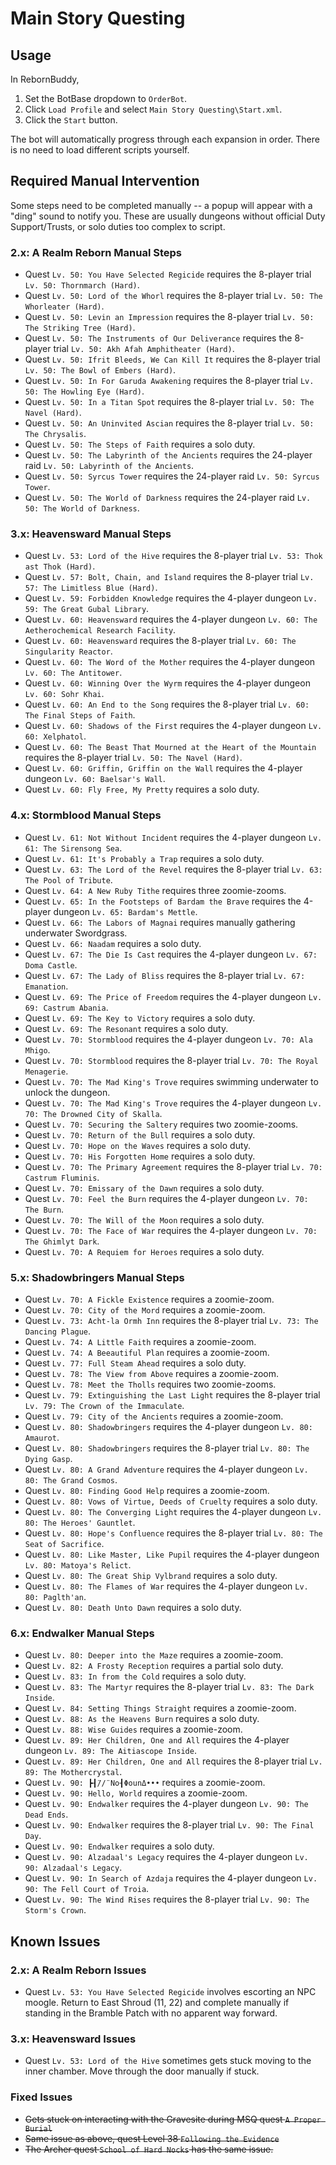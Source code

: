 # Main Story Questing

## Usage

In RebornBuddy,

1. Set the BotBase dropdown to `OrderBot`.
2. Click `Load Profile` and select `Main Story Questing\Start.xml`.
3. Click the `Start` button.

The bot will automatically progress through each expansion in order. There is no need to load different scripts yourself.

## Required Manual Intervention

Some steps need to be completed manually -- a popup will appear with a "ding" sound to notify you. These are usually dungeons without official Duty Support/Trusts, or solo duties too complex to script.

### 2.x: A Realm Reborn Manual Steps

-   Quest `Lv. 50: You Have Selected Regicide` requires the 8-player trial `Lv. 50: Thornmarch (Hard)`.
-   Quest `Lv. 50: Lord of the Whorl` requires the 8-player trial `Lv. 50: The Whorleater (Hard)`.
-   Quest `Lv. 50: Levin an Impression` requires the 8-player trial `Lv. 50: The Striking Tree (Hard)`.
-   Quest `Lv. 50: The Instruments of Our Deliverance` requires the 8-player trial `Lv. 50: Akh Afah Amphitheater (Hard)`.
-   Quest `Lv. 50: Ifrit Bleeds, We Can Kill It` requires the 8-player trial `Lv. 50: The Bowl of Embers (Hard)`.
-   Quest `Lv. 50: In For Garuda Awakening` requires the 8-player trial `Lv. 50: The Howling Eye (Hard)`.
-   Quest `Lv. 50: In a Titan Spot` requires the 8-player trial `Lv. 50: The Navel (Hard)`.
-   Quest `Lv. 50: An Uninvited Ascian` requires the 8-player trial `Lv. 50: The Chrysalis`.
-   Quest `Lv. 50: The Steps of Faith` requires a solo duty.
-   Quest `Lv. 50: The Labyrinth of the Ancients` requires the 24-player raid `Lv. 50: Labyrinth of the Ancients`.
-   Quest `Lv. 50: Syrcus Tower` requires the 24-player raid `Lv. 50: Syrcus Tower`.
-   Quest `Lv. 50: The World of Darkness` requires the 24-player raid `Lv. 50: The World of Darkness`.

### 3.x: Heavensward Manual Steps

-   Quest `Lv. 53: Lord of the Hive` requires the 8-player trial `Lv. 53: Thok ast Thok (Hard)`.
-   Quest `Lv. 57: Bolt, Chain, and Island` requires the 8-player trial `Lv. 57: The Limitless Blue (Hard)`.
-   Quest `Lv. 59: Forbidden Knowledge` requires the 4-player dungeon `Lv. 59: The Great Gubal Library`.
-   Quest `Lv. 60: Heavensward` requires the 4-player dungeon `Lv. 60: The Aetherochemical Research Facility`.
-   Quest `Lv. 60: Heavensward` requires the 8-player trial `Lv. 60: The Singularity Reactor`.
-   Quest `Lv. 60: The Word of the Mother` requires the 4-player dungeon `Lv. 60: The Antitower`.
-   Quest `Lv. 60: Winning Over the Wyrm` requires the 4-player dungeon `Lv. 60: Sohr Khai`.
-   Quest `Lv. 60: An End to the Song` requires the 8-player trial `Lv. 60: The Final Steps of Faith`.
-   Quest `Lv. 60: Shadows of the First` requires the 4-player dungeon `Lv. 60: Xelphatol`.
-   Quest `Lv. 60: The Beast That Mourned at the Heart of the Mountain` requires the 8-player trial `Lv. 50: The Navel (Hard)`.
-   Quest `Lv. 60: Griffin, Griffin on the Wall` requires the 4-player dungeon `Lv. 60: Baelsar's Wall`.
-   Quest `Lv. 60: Fly Free, My Pretty` requires a solo duty.

### 4.x: Stormblood Manual Steps

-   Quest `Lv. 61: Not Without Incident` requires the 4-player dungeon `Lv. 61: The Sirensong Sea`.
-   Quest `Lv. 61: It's Probably a Trap` requires a solo duty.
-   Quest `Lv. 63: The Lord of the Revel` requires the 8-player trial `Lv. 63: The Pool of Tribute`.
-   Quest `Lv. 64: A New Ruby Tithe` requires three zoomie-zooms.
-   Quest `Lv. 65: In the Footsteps of Bardam the Brave` requires the 4-player dungeon `Lv. 65: Bardam's Mettle`.
-   Quest `Lv. 66: The Labors of Magnai` requires manually gathering underwater Swordgrass.
-   Quest `Lv. 66: Naadam` requires a solo duty.
-   Quest `Lv. 67: The Die Is Cast` requires the 4-player dungeon `Lv. 67: Doma Castle`.
-   Quest `Lv. 67: The Lady of Bliss` requires the 8-player trial `Lv. 67: Emanation`.
-   Quest `Lv. 69: The Price of Freedom` requires the 4-player dungeon `Lv. 69: Castrum Abania`.
-   Quest `Lv. 69: The Key to Victory` requires a solo duty.
-   Quest `Lv. 69: The Resonant` requires a solo duty.
-   Quest `Lv. 70: Stormblood` requires the 4-player dungeon `Lv. 70: Ala Mhigo`.
-   Quest `Lv. 70: Stormblood` requires the 8-player trial `Lv. 70: The Royal Menagerie`.
-   Quest `Lv. 70: The Mad King's Trove` requires swimming underwater to unlock the dungeon.
-   Quest `Lv. 70: The Mad King's Trove` requires the 4-player dungeon `Lv. 70: The Drowned City of Skalla`.
-   Quest `Lv. 70: Securing the Saltery` requires two zoomie-zooms.
-   Quest `Lv. 70: Return of the Bull` requires a solo duty.
-   Quest `Lv. 70: Hope on the Waves` requires a solo duty.
-   Quest `Lv. 70: His Forgotten Home` requires a solo duty.
-   Quest `Lv. 70: The Primary Agreement` requires the 8-player trial `Lv. 70: Castrum Fluminis`.
-   Quest `Lv. 70: Emissary of the Dawn` requires a solo duty.
-   Quest `Lv. 70: Feel the Burn` requires the 4-player dungeon `Lv. 70: The Burn`.
-   Quest `Lv. 70: The Will of the Moon` requires a solo duty.
-   Quest `Lv. 70: The Face of War` requires the 4-player dungeon `Lv. 70: The Ghimlyt Dark`.
-   Quest `Lv. 70: A Requiem for Heroes` requires a solo duty.

### 5.x: Shadowbringers Manual Steps

-   Quest `Lv. 70: A Fickle Existence` requires a zoomie-zoom.
-   Quest `Lv. 70: City of the Mord` requires a zoomie-zoom.
-   Quest `Lv. 73: Acht-la Ormh Inn` requires the 8-player trial `Lv. 73: The Dancing Plague`.
-   Quest `Lv. 74: A Little Faith` requires a zoomie-zoom.
-   Quest `Lv. 74: A Beeautiful Plan` requires a zoomie-zoom.
-   Quest `Lv. 77: Full Steam Ahead` requires a solo duty.
-   Quest `Lv. 78: The View from Above` requires a zoomie-zoom.
-   Quest `Lv. 78: Meet the Tholls` requires two zoomie-zooms.
-   Quest `Lv. 79: Extinguishing the Last Light` requires the 8-player trial `Lv. 79: The Crown of the Immaculate`.
-   Quest `Lv. 79: City of the Ancients` requires a zoomie-zoom.
-   Quest `Lv. 80: Shadowbringers` requires the 4-player dungeon `Lv. 80: Amaurot`.
-   Quest `Lv. 80: Shadowbringers` requires the 8-player trial `Lv. 80: The Dying Gasp`.
-   Quest `Lv. 80: A Grand Adventure` requires the 4-player dungeon `Lv. 80: The Grand Cosmos`.
-   Quest `Lv. 80: Finding Good Help` requires a zoomie-zoom.
-   Quest `Lv. 80: Vows of Virtue, Deeds of Cruelty` requires a solo duty.
-   Quest `Lv. 80: The Converging Light` requires the 4-player dungeon `Lv. 80: The Heroes' Gauntlet`.
-   Quest `Lv. 80: Hope's Confluence` requires the 8-player trial `Lv. 80: The Seat of Sacrifice`.
-   Quest `Lv. 80: Like Master, Like Pupil` requires the 4-player dungeon `Lv. 80: Matoya's Relict`.
-   Quest `Lv. 80: The Great Ship Vylbrand` requires a solo duty.
-   Quest `Lv. 80: The Flames of War` requires the 4-player dungeon `Lv. 80: Paglth'an`.
-   Quest `Lv. 80: Death Unto Dawn` requires a solo duty.

### 6.x: Endwalker Manual Steps

-   Quest `Lv. 80: Deeper into the Maze` requires a zoomie-zoom.
-   Quest `Lv. 82: A Frosty Reception` requires a partial solo duty.
-   Quest `Lv. 83: In from the Cold` requires a solo duty.
-   Quest `Lv. 83: The Martyr` requires the 8-player trial `Lv. 83: The Dark Inside`.
-   Quest `Lv. 84: Setting Things Straight` requires a zoomie-zoom.
-   Quest `Lv. 88: As the Heavens Burn` requires a solo duty.
-   Quest `Lv. 88: Wise Guides` requires a zoomie-zoom.
-   Quest `Lv. 89: Her Children, One and All` requires the 4-player dungeon `Lv. 89: The Aitiascope Inside`.
-   Quest `Lv. 89: Her Children, One and All` requires the 8-player trial `Lv. 89: The Mothercrystal`.
-   Quest `Lv. 90: ┣┨̈//̈ No┨ΦounΔ•••` requires a zoomie-zoom.
-   Quest `Lv. 90: Hello, World` requires a zoomie-zoom.
-   Quest `Lv. 90: Endwalker` requires the 4-player dungeon `Lv. 90: The Dead Ends`.
-   Quest `Lv. 90: Endwalker` requires the 8-player trial `Lv. 90: The Final Day`.
-   Quest `Lv. 90: Endwalker` requires a solo duty.
-   Quest `Lv. 90: Alzadaal's Legacy` requires the 4-player dungeon `Lv. 90: Alzadaal's Legacy`.
-   Quest `Lv. 90: In Search of Azdaja` requires the 4-player dungeon `Lv. 90: The Fell Court of Troia`.
-   Quest `Lv. 90: The Wind Rises` requires the 8-player trial `Lv. 90: The Storm's Crown`.

## Known Issues

### 2.x: A Realm Reborn Issues

-   Quest `Lv. 53: You Have Selected Regicide` involves escorting an NPC moogle. Return to East Shroud (11, 22) and complete manually if standing in the Bramble Patch with no apparent way forward.

### 3.x: Heavensward Issues

-   Quest `Lv. 53: Lord of the Hive` sometimes gets stuck moving to the inner chamber. Move through the door manually if stuck.

### Fixed Issues

-   ~~Gets stuck on interacting with the Gravesite during MSQ quest `A Proper Burial`~~
-   ~~Same issue as above, quest Level 38 `Following the Evidence`~~
-   ~~The Archer quest `School of Hard Nocks` has the same issue.~~
